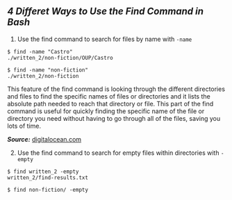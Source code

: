 ***4 Differet Ways to Use the Find Command in Bash***
---
1. Use the find command to search for files by name with `-name`

```
$ find -name "Castro"
./written_2/non-fiction/OUP/Castro
```
```
$ find -name "non-fiction"
./written_2/non-fiction
```
This feature of the find command is looking through the different directories and files to find the specific names of files or directories and it lists the absolute path needed to reach that directory or file. This part of the find command is useful for quickly finding the specific name of the file or directory you need without having to go through all of the files, saving you lots of time.

***Source:*** [digitalocean.com](https://www.digitalocean.com/community/tutorials/how-to-use-find-and-locate-to-search-for-files-on-linux)

2. Use the find command to search for empty files within directories with `-empty`

```
$ find written_2 -empty
written_2/find-results.txt
```
```
$ find non-fiction/ -empty

```


